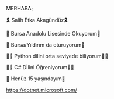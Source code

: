 MERHABA;



🎗️ Salih Etka Akagündüz🎗️

🏫 Bursa Anadolu Lisesinde Okuyorum🏫

🚩 Bursa/Yıldırım da oturuyorum🚩

👨‍💻 Python dilini orta seviyede biliyorum👨‍💻 

👨‍🏫 C# Dİlini Öğreniyorum👨‍🏫

🧬 Henüz 15 yaşındayım🧬

https://dotnet.microsoft.com/

